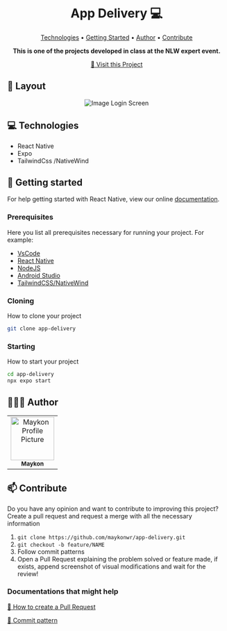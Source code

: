 <h1 align="center" style="font-weight: bold;">App Delivery 💻</h1>

<p align="center">
 <a href="#tech">Technologies</a> • 
 <a href="#started">Getting Started</a> • 
  <a href="#author">Author</a> •
 <a href="#contribute">Contribute</a>
</p>

<p align="center">
    <b>This is one of the projects developed in class at the NLW expert event.</b>
</p>

<p align="center">
     <a href="https://" target="_blank">📱 Visit this Project</a>
</p>

<h2 id="layout">🎨 Layout</h2>

<p align="center">
    <img src="https://media.discordapp.net/attachments/1102358848750231604/1204447122980601866/Thumbnail.png?ex=65d4c3cb&is=65c24ecb&hm=084bfc439599abee11fa628c354bf3ef2b618cf28c689651d96ba42419fba0be&=&format=webp&quality=lossless&width=831&height=467" alt="Image Login Screen" height="auto">
    
</p>

<h2 id="tech">💻 Technologies</h2>

- React Native
- Expo
- TailwindCss /NativeWind

<h2 id="started">🚀 Getting started</h2>

For help getting started with React Native, view our online [documentation](https://reactnative.dev/).

<h3>Prerequisites</h3>

Here you list all prerequisites necessary for running your project. For example:
- [VsCode](https://code.visualstudio.com/)
- [React Native](https://reactnative.dev/)
- [NodeJS](https://nodejs.org/en)
- [Android Studio](https://developer.android.com/studio?hl=pt-br)
- [TailwindCSS/NativeWind](https://tailwindcss.com/)

<h3>Cloning</h3>

How to clone your project

```bash
git clone app-delivery
```

<h3>Starting</h3>

How to start your project

```bash
cd app-delivery
npx expo start
```

<h2 id="author">👨🏻‍💻 Author</h2>

<table>
  <tr>
    <td align="center">
      <a href="#">
        <img src="https://avatars.githubusercontent.com/maykonwr" width="100px;" alt="Maykon Profile Picture"/><br>
        <sub>
          <b>Maykon</b>
        </sub>
      </a>
    </td>
  </tr>
</table>

<h2 id="contribute">📫 Contribute</h2>

Do you have any opinion and want to contribute to improving this project? Create a pull request and request a merge with all the necessary information

1. `git clone https://github.com/maykonwr/app-delivery.git`
2. `git checkout -b feature/NAME`
3. Follow commit patterns
4. Open a Pull Request explaining the problem solved or feature made, if exists, append screenshot of visual modifications and wait for the review!

<h3>Documentations that might help</h3>

[📝 How to create a Pull Request](https://www.atlassian.com/br/git/tutorials/making-a-pull-request)

[💾 Commit pattern](https://gist.github.com/joshbuchea/6f47e86d2510bce28f8e7f42ae84c716)